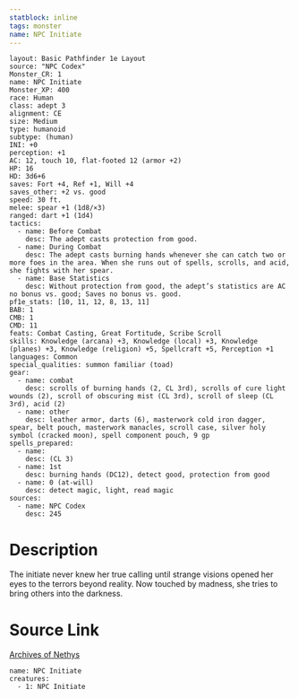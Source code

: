 ```yaml
---
statblock: inline
tags: monster
name: NPC Initiate
---
```

```statblock
layout: Basic Pathfinder 1e Layout
source: "NPC Codex"
Monster_CR: 1
name: NPC Initiate
Monster_XP: 400
race: Human
class: adept 3
alignment: CE
size: Medium
type: humanoid
subtype: (human)
INI: +0
perception: +1
AC: 12, touch 10, flat-footed 12 (armor +2)
HP: 16
HD: 3d6+6
saves: Fort +4, Ref +1, Will +4
saves_other: +2 vs. good
speed: 30 ft.
melee: spear +1 (1d8/×3)
ranged: dart +1 (1d4)
tactics:
  - name: Before Combat
    desc: The adept casts protection from good.
  - name: During Combat
    desc: The adept casts burning hands whenever she can catch two or more foes in the area. When she runs out of spells, scrolls, and acid, she fights with her spear.
  - name: Base Statistics
    desc: Without protection from good, the adept’s statistics are AC no bonus vs. good; Saves no bonus vs. good.
pf1e_stats: [10, 11, 12, 8, 13, 11]
BAB: 1
CMB: 1
CMD: 11
feats: Combat Casting, Great Fortitude, Scribe Scroll
skills: Knowledge (arcana) +3, Knowledge (local) +3, Knowledge (planes) +3, Knowledge (religion) +5, Spellcraft +5, Perception +1
languages: Common
special_qualities: summon familiar (toad)
gear:
  - name: combat
    desc: scrolls of burning hands (2, CL 3rd), scrolls of cure light wounds (2), scroll of obscuring mist (CL 3rd), scroll of sleep (CL 3rd), acid (2)
  - name: other
    desc: leather armor, darts (6), masterwork cold iron dagger, spear, belt pouch, masterwork manacles, scroll case, silver holy symbol (cracked moon), spell component pouch, 9 gp
spells_prepared:
  - name:
    desc: (CL 3)
  - name: 1st
    desc: burning hands (DC12), detect good, protection from good
  - name: 0 (at-will)
    desc: detect magic, light, read magic
sources:
  - name: NPC Codex
    desc: 245
```
# Description
The initiate never knew her true calling until strange visions opened her eyes to the terrors beyond reality. Now touched by madness, she tries to bring others into the darkness.
# Source Link
[Archives of Nethys](https://aonprd.com/NPCDisplay.aspx?ItemName=Initiate)
```encounter-table
name: NPC Initiate
creatures:
  - 1: NPC Initiate
```
